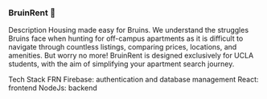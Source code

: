 ### BruinRent 👋

<!--
**bruinrent/bruinrent** is a ✨ _special_ ✨ repository because its `README.md` (this file) appears on your GitHub profile.

Here are some ideas to get you started:

- 🔭 I’m currently working on ...
- 🌱 I’m currently learning ...
- 👯 I’m looking to collaborate on ...
- 🤔 I’m looking for help with ...
- 💬 Ask me about ...
- 📫 How to reach me: ...
- 😄 Pronouns: ...
- ⚡ Fun fact: ...
-->
Description 
Housing made easy for Bruins.
We understand the struggles Bruins face when hunting for off-campus apartments as it is difficult to navigate through countless listings, comparing prices, locations, and amenities. But worry no more! BruinRent is designed exclusively for UCLA students, with the aim of simplifying your apartment search journey.

Tech Stack
FRN
Firebase: authentication and database management
React: frontend
NodeJs: backend
